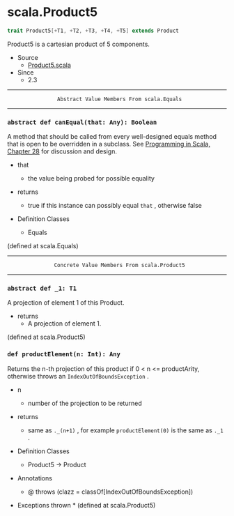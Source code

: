 
#                                scala.Product5                                #

```scala
trait Product5[+T1, +T2, +T3, +T4, +T5] extends Product
```

Product5 is a cartesian product of 5 components.

* Source
  * [Product5.scala](https://github.com/scala/scala/tree/6d09a1ba5f/src/library/scala/Product5.scala#L1)
* Since
  * 2.3


--------------------------------------------------------------------------------
                    Abstract Value Members From scala.Equals
--------------------------------------------------------------------------------


### `abstract def canEqual(that: Any): Boolean`                              ###

A method that should be called from every well-designed equals method that is
open to be overridden in a subclass. See
[Programming in Scala, Chapter 28](http://www.artima.com/pins1ed/object-equality.html)
for discussion and design.

* that
  * the value being probed for possible equality
* returns
  * true if this instance can possibly equal `that` , otherwise false

* Definition Classes
  * Equals

(defined at scala.Equals)


--------------------------------------------------------------------------------
                   Concrete Value Members From scala.Product5
--------------------------------------------------------------------------------


### `abstract def _1: T1`                                                    ###

A projection of element 1 of this Product.

* returns
  * A projection of element 1.

(defined at scala.Product5)


### `def productElement(n: Int): Any`                                        ###

Returns the n-th projection of this product if 0 < n <= productArity, otherwise
throws an `IndexOutOfBoundsException` .

* n
  * number of the projection to be returned
* returns
  * same as `._(n+1)` , for example `productElement(0)` is the same as `._1` .

* Definition Classes
  * Product5 → Product
* Annotations
  * @ throws (clazz = classOf[IndexOutOfBoundsException])
* Exceptions thrown
  *
(defined at scala.Product5)
